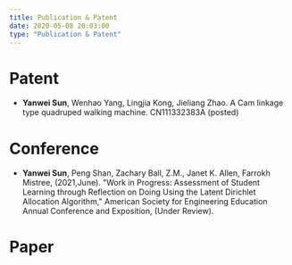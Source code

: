 ```yaml
---
title: Publication & Patent
date: 2020-05-08 20:03:00
type: "Publication & Patent"
---
```

# Patent

- **Yanwei Sun**, Wenhao Yang, Lingjia Kong, Jieliang Zhao. A Cam linkage type quadruped walking machine. CN111332383A (posted)

# Conference

- **Yanwei Sun**, Peng Shan, Zachary Ball, Z.M., Janet K. Allen, Farrokh Mistree, (2021,June). "Work in Progress:   Assessment of Student Learning through Reflection on Doing Using the Latent Dirichlet Allocation Algorithm," American Society for Engineering Education Annual Conference and Exposition, (Under Review).

# Paper

